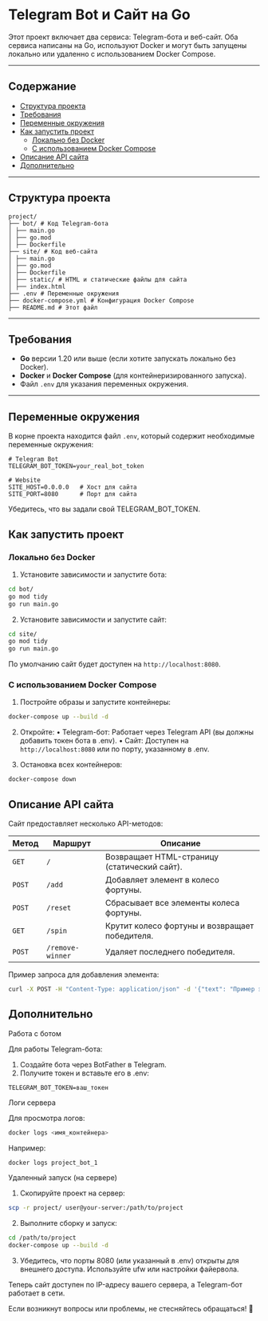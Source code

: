 # Telegram Bot и Сайт на Go

Этот проект включает два сервиса: Telegram-бота и веб-сайт. Оба сервиса написаны на Go, используют Docker и могут быть запущены локально или удаленно с использованием Docker Compose.

---

## Содержание

- [Структура проекта](#структура-проекта)
- [Требования](#требования)
- [Переменные окружения](#переменные-окружения)
- [Как запустить проект](#как-запустить-проект)
  - [Локально без Docker](#локально-без-docker)
  - [С использованием Docker Compose](#с-использованием-docker-compose)
- [Описание API сайта](#описание-api-сайта)
- [Дополнительно](#дополнительно)

---

## Структура проекта

```
project/
├── bot/ # Код Telegram-бота
│ ├── main.go
│ ├── go.mod
│ ├── Dockerfile
├── site/ # Код веб-сайта
│ ├── main.go
│ ├── go.mod
│ ├── Dockerfile
│ ├── static/ # HTML и статические файлы для сайта
│ ├── index.html
├── .env # Переменные окружения
├── docker-compose.yml # Конфигурация Docker Compose
├── README.md # Этот файл
``` 

---

## Требования

- **Go** версии 1.20 или выше (если хотите запускать локально без Docker).
- **Docker** и **Docker Compose** (для контейнеризированного запуска).
- Файл `.env` для указания переменных окружения.

---

## Переменные окружения

В корне проекта находится файл `.env`, который содержит необходимые переменные окружения:

```env
# Telegram Bot
TELEGRAM_BOT_TOKEN=your_real_bot_token

# Website
SITE_HOST=0.0.0.0   # Хост для сайта
SITE_PORT=8080      # Порт для сайта
``` 

 Убедитесь, что вы задали свой TELEGRAM_BOT_TOKEN.

## Как запустить проект

### Локально без Docker

1. Установите зависимости и запустите бота:

```bash
cd bot/
go mod tidy
go run main.go
``` 

2. Установите зависимости и запустите сайт:

```bash
cd site/
go mod tidy
go run main.go
```

По умолчанию сайт будет доступен на `http://localhost:8080`.

### С использованием Docker Compose

1. Постройте образы и запустите контейнеры:

```bash
docker-compose up --build -d
``` 

2. Откройте:
 • Telegram-бот: Работает через Telegram API (вы должны добавить токен бота в .env).
 • Сайт: Доступен на `http://localhost:8080` или по порту, указанному в .env.

3. Остановка всех контейнеров:

```bash
docker-compose down
``` 

## Описание API сайта

Сайт предоставляет несколько API-методов:

| Метод    | Маршрут            | Описание                                      |
|----------|--------------------|----------------------------------------------|
| `GET`    | `/`                | Возвращает HTML-страницу (статический сайт). |
| `POST`   | `/add`             | Добавляет элемент в колесо фортуны.          |
| `POST`   | `/reset`           | Сбрасывает все элементы колеса фортуны.      |
| `GET`    | `/spin`            | Крутит колесо фортуны и возвращает победителя.|
| `POST`   | `/remove-winner`   | Удаляет последнего победителя.               |

Пример запроса для добавления элемента:

```bash
curl -X POST -H "Content-Type: application/json" -d '{"text": "Пример элемента"}' http://localhost:8080/add
```

## Дополнительно

Работа с ботом

Для работы Telegram-бота:
 1. Создайте бота через BotFather в Telegram.
 2. Получите токен и вставьте его в .env:

```
TELEGRAM_BOT_TOKEN=ваш_токен
``` 

Логи сервера

Для просмотра логов:

```bash
docker logs <имя_контейнера>
```

Например:

```bash
docker logs project_bot_1
```

Удаленный запуск (на сервере)

1. Скопируйте проект на сервер:

```bash
scp -r project/ user@your-server:/path/to/project
```

2. Выполните сборку и запуск:

```bash
cd /path/to/project
docker-compose up --build -d
```

3. Убедитесь, что порты 8080 (или указанный в .env) открыты для внешнего доступа. Используйте ufw или настройки файервола.

Теперь сайт доступен по IP-адресу вашего сервера, а Telegram-бот работает в сети.

Если возникнут вопросы или проблемы, не стесняйтесь обращаться! 🚀
